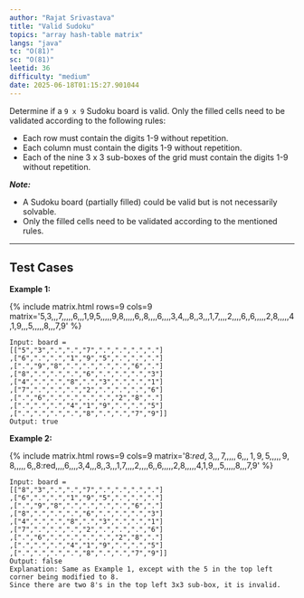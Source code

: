 ```yaml
---
author: "Rajat Srivastava"
title: "Valid Sudoku"
topics: "array hash-table matrix"
langs: "java"
tc: "O(81)"
sc: "O(81)"
leetid: 36
difficulty: "medium"
date: 2025-06-18T01:15:27.901044
---
```


Determine if a `9 x 9` Sudoku board is valid. Only the filled cells need to be validated according to the following rules:

- Each row must contain the digits 1-9 without repetition.
- Each column must contain the digits 1-9 without repetition.
- Each of the nine 3 x 3 sub-boxes of the grid must contain the digits 1-9 without repetition.

_**Note:**_
- A Sudoku board (partially filled) could be valid but is not necessarily solvable.
- Only the filled cells need to be validated according to the mentioned rules.

---

## Test Cases

**Example 1:** 

{% include matrix.html rows=9 cols=9 matrix='5,3,,,7,,,,,6,,,1,9,5,,,,,9,8,,,,,6,,8,,,,6,,,,3,4,,,8,,3,,,1,7,,,,2,,,,6,,6,,,,,2,8,,,,,4,1,9,,,5,,,,,8,,,7,9' %}
```
Input: board = 
[["5","3",".",".","7",".",".",".","."]
,["6",".",".","1","9","5",".",".","."]
,[".","9","8",".",".",".",".","6","."]
,["8",".",".",".","6",".",".",".","3"]
,["4",".",".","8",".","3",".",".","1"]
,["7",".",".",".","2",".",".",".","6"]
,[".","6",".",".",".",".","2","8","."]
,[".",".",".","4","1","9",".",".","5"]
,[".",".",".",".","8",".",".","7","9"]]
Output: true
```

**Example 2:**

{% include matrix.html rows=9 cols=9 matrix='8:$red,3,,,7,,,,,6,,,1,9,5,,,,,9,8,,,,,6,,8:$red,,,,6,,,,3,4,,,8,,3,,,1,7,,,,2,,,,6,,6,,,,,2,8,,,,,4,1,9,,,5,,,,,8,,,7,9' %}
```
Input: board = 
[["8","3",".",".","7",".",".",".","."]
,["6",".",".","1","9","5",".",".","."]
,[".","9","8",".",".",".",".","6","."]
,["8",".",".",".","6",".",".",".","3"]
,["4",".",".","8",".","3",".",".","1"]
,["7",".",".",".","2",".",".",".","6"]
,[".","6",".",".",".",".","2","8","."]
,[".",".",".","4","1","9",".",".","5"]
,[".",".",".",".","8",".",".","7","9"]]
Output: false
Explanation: Same as Example 1, except with the 5 in the top left corner being modified to 8. 
Since there are two 8's in the top left 3x3 sub-box, it is invalid.
```